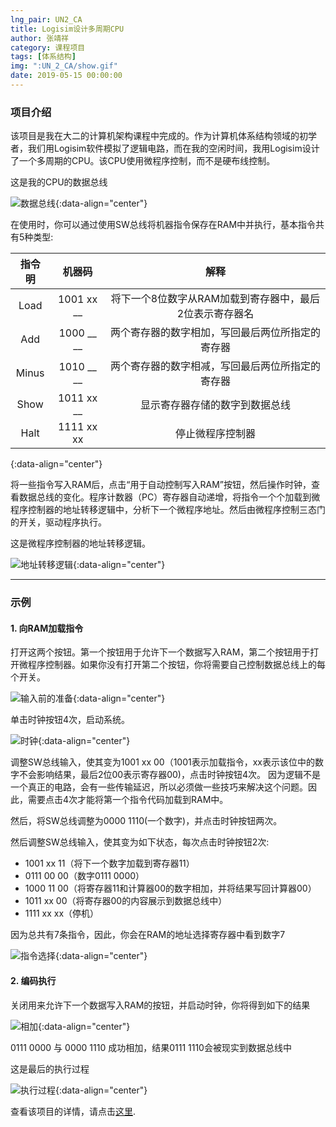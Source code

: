 ```yaml
---
lng_pair: UN2_CA
title: Logisim设计多周期CPU
author: 张靖祥
category: 课程项目
tags: [体系结构]
img: ":UN_2_CA/show.gif"
date: 2019-05-15 00:00:00
---
```


### 项目介绍

该项目是我在大二的计算机架构课程中完成的。作为计算机体系结构领域的初学者，我们用Logisim软件模拟了逻辑电路，而在我的空闲时间，我用Logisim设计了一个多周期的CPU。<!-- outline-start -->该CPU使用微程序控制，而不是硬布线控制。<!-- outline-end -->

这是我的CPU的数据总线

![数据总线](:UN_2_CA/frontimg.png){:data-align="center"}


在使用时，你可以通过使用SW总线将机器指令保存在RAM中并执行，基本指令共有5种类型: 

| 指令明 | 机器码 | 解释 |
| :-----------: | :-----------: | :-----------: |
| Load | 1001 xx __ | 将下一个8位数字从RAM加载到寄存器中，最后2位表示寄存器名 |	
| Add | 1000 __ __ | 两个寄存器的数字相加，写回最后两位所指定的寄存器 |
| Minus | 1010 __ __ | 两个寄存器的数字相减，写回最后两位所指定的寄存器 |
| Show | 1011 xx __ | 显示寄存器存储的数字到数据总线 |
| Halt | 1111 xx xx | 停止微程序控制器 |	
{:data-align="center"}
		
将一些指令写入RAM后，点击“用于自动控制写入RAM”按钮，然后操作时钟，查看数据总线的变化。程序计数器（PC）寄存器自动递增，将指令一个个加载到微程序控制器的地址转移逻辑中，分析下一个微程序地址。然后由微程序控制三态门的开关，驱动程序执行。 

这是微程序控制器的地址转移逻辑。

![地址转移逻辑](:UN_2_CA/branch.png){:data-align="center"}


***


### 示例

#### 1. 向RAM加载指令

打开这两个按钮。第一个按钮用于允许下一个数据写入RAM，第二个按钮用于打开微程序控制器。如果你没有打开第二个按钮，你将需要自己控制数据总线上的每个开关。 

![输入前的准备](:UN_2_CA/input_prepare.png){:data-align="center"}

单击时钟按钮4次，启动系统。 

![时钟](:UN_2_CA/clock.png){:data-align="center"}

调整SW总线输入，使其变为1001 xx 00（1001表示加载指令，xx表示该位中的数字不会影响结果，最后2位00表示寄存器00)，点击时钟按钮4次。 因为逻辑不是一个真正的电路，会有一些传输延迟，所以必须做一些技巧来解决这个问题。因此，需要点击4次才能将第一个指令代码加载到RAM中。 

然后，将SW总线调整为0000 1110(一个数字)，并点击时钟按钮两次。 

然后调整SW总线输入，使其变为如下状态，每次点击时钟按钮2次: 

- 1001 xx 11（将下一个数字加载到寄存器11）
- 0111 00 00（数字0111 0000）
- 1000 11 00（将寄存器11和计算器00的数字相加，并将结果写回计算器00）
- 1011 xx 00（将寄存器00的内容展示到数据总线中）
- 1111 xx xx（停机）

因为总共有7条指令，因此，你会在RAM的地址选择寄存器中看到数字7

![指令选择](:UN_2_CA/after_load_instruction.png){:data-align="center"}


#### 2. 编码执行

关闭用来允许下一个数据写入RAM的按钮，并启动时钟，你将得到如下的结果

![相加](:UN_2_CA/add.png){:data-align="center"}

0111 0000 与 0000 1110 成功相加，结果0111 1110会被现实到数据总线中

这是最后的执行过程

![执行过程](:UN_2_CA/show.gif){:data-align="center"}

查看该项目的详情，请点击[这里](https://github.com/Jingxiang-Zhang/Logisim_CPU).
